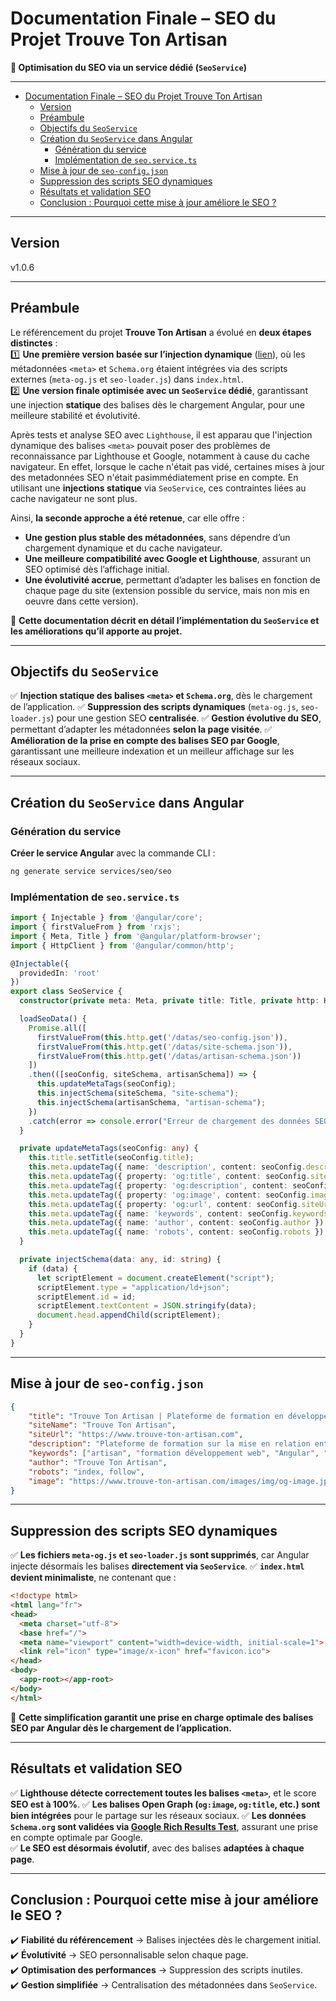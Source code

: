 # Documentation Finale – SEO du Projet Trouve Ton Artisan

**🔹 Optimisation du SEO via un service dédié (`SeoService`)**  

---

- [Documentation Finale – SEO du Projet Trouve Ton Artisan](#documentation-finale--seo-du-projet-trouve-ton-artisan)
  - [Version](#version)
  - [Préambule](#préambule)
  - [Objectifs du `SeoService`](#objectifs-du-seoservice)
  - [Création du `SeoService` dans Angular](#création-du-seoservice-dans-angular)
    - [Génération du service](#génération-du-service)
    - [Implémentation de `seo.service.ts`](#implémentation-de-seoservicets)
  - [Mise à jour de `seo-config.json`](#mise-à-jour-de-seo-configjson)
  - [Suppression des scripts SEO dynamiques](#suppression-des-scripts-seo-dynamiques)
  - [Résultats et validation SEO](#résultats-et-validation-seo)
  - [Conclusion : Pourquoi cette mise à jour améliore le SEO ?](#conclusion--pourquoi-cette-mise-à-jour-améliore-le-seo-)

---

## Version

v1.0.6

---

## Préambule

Le référencement du projet **Trouve Ton Artisan** a évolué en **deux étapes distinctes** :  
1️⃣ **Une première version basée sur l’injection dynamique** ([lien](./seo-schema-injection-dynamique.md)), où les métadonnées `<meta>` et `Schema.org` étaient intégrées via des scripts externes (`meta-og.js` et `seo-loader.js`) dans `index.html`.  
2️⃣ **Une version finale optimisée avec un `SeoService` dédié**, garantissant une injection **statique** des balises dès le chargement Angular, pour une meilleure stabilité et évolutivité.  

Après tests et analyse SEO avec `Lighthouse`, il est apparau que l'injection dynamique des balises `<meta>` pouvait poser des problèmes de reconnaissance par Lighthouse et Google, notamment à cause du cache navigateur.
En effet, lorsque le cache n'était pas vidé, certaines mises à jour des metadonnées SEO n'était pasimmédiatement prise en compte. En utilisant une **injections statique** via `SeoService`, ces contraintes liées au cache navigateur ne sont plus.

Ainsi, **la seconde approche a été retenue**, car elle offre :

- **Une gestion plus stable des métadonnées**, sans dépendre d’un chargement dynamique et du cache navigateur.
- **Une meilleure compatibilité avec Google et Lighthouse**, assurant un SEO optimisé dès l’affichage initial.
- **Une évolutivité accrue**, permettant d’adapter les balises en fonction de chaque page du site (extension possible du service, mais non mis en oeuvre dans cette version).

🚀 **Cette documentation décrit en détail l’implémentation du `SeoService` et les améliorations qu’il apporte au projet.**  

---

## Objectifs du `SeoService`

✅ **Injection statique des balises `<meta>` et `Schema.org`**, dès le chargement de l’application.
✅ **Suppression des scripts dynamiques** (`meta-og.js`, `seo-loader.js`) pour une gestion SEO **centralisée**.
✅ **Gestion évolutive du SEO**, permettant d’adapter les métadonnées **selon la page visitée**.
✅ **Amélioration de la prise en compte des balises SEO par Google**, garantissant une meilleure indexation et un meilleur affichage sur les réseaux sociaux.

---

## Création du `SeoService` dans Angular

### Génération du service

**Créer le service Angular** avec la commande CLI :

```bash
ng generate service services/seo/seo
```

### Implémentation de `seo.service.ts`

```typescript
import { Injectable } from '@angular/core';
import { firstValueFrom } from 'rxjs';
import { Meta, Title } from '@angular/platform-browser';
import { HttpClient } from '@angular/common/http';

@Injectable({
  providedIn: 'root'
})
export class SeoService {
  constructor(private meta: Meta, private title: Title, private http: HttpClient) {}

  loadSeoData() {
    Promise.all([
      firstValueFrom(this.http.get('/datas/seo-config.json')),
      firstValueFrom(this.http.get('/datas/site-schema.json')),
      firstValueFrom(this.http.get('/datas/artisan-schema.json'))
    ])
    .then(([seoConfig, siteSchema, artisanSchema]) => {
      this.updateMetaTags(seoConfig);
      this.injectSchema(siteSchema, "site-schema");
      this.injectSchema(artisanSchema, "artisan-schema");
    })
    .catch(error => console.error("Erreur de chargement des données SEO :", error));
  }

  private updateMetaTags(seoConfig: any) {
    this.title.setTitle(seoConfig.title);
    this.meta.updateTag({ name: 'description', content: seoConfig.description });
    this.meta.updateTag({ property: 'og:title', content: seoConfig.siteName });
    this.meta.updateTag({ property: 'og:description', content: seoConfig.description });
    this.meta.updateTag({ property: 'og:image', content: seoConfig.image });
    this.meta.updateTag({ property: 'og:url', content: seoConfig.siteUrl });
    this.meta.updateTag({ name: 'keywords', content: seoConfig.keywords.join(", ") });
    this.meta.updateTag({ name: 'author', content: seoConfig.author });
    this.meta.updateTag({ name: 'robots', content: seoConfig.robots });
  }

  private injectSchema(data: any, id: string) {
    if (data) {
      let scriptElement = document.createElement("script");
      scriptElement.type = "application/ld+json";
      scriptElement.id = id;
      scriptElement.textContent = JSON.stringify(data);
      document.head.appendChild(scriptElement);
    }
  }
}
```

---

## Mise à jour de `seo-config.json`

```json
{
    "title": "Trouve Ton Artisan | Plateforme de formation en développement web",
    "siteName": "Trouve Ton Artisan",
    "siteUrl": "https://www.trouve-ton-artisan.com",
    "description": "Plateforme de formation sur la mise en relation entre artisans et clients.",
    "keywords": ["artisan", "formation développement web", "Angular", "SEO"],
    "author": "Trouve Ton Artisan",
    "robots": "index, follow",
    "image": "https://www.trouve-ton-artisan.com/images/img/og-image.jpg"
}
```

---

## Suppression des scripts SEO dynamiques

✅ **Les fichiers `meta-og.js` et `seo-loader.js` sont supprimés**, car Angular injecte désormais les balises **directement via `SeoService`**.
✅ **`index.html` devient minimaliste**, ne contenant que :

```html
<!doctype html>
<html lang="fr">
<head>
  <meta charset="utf-8">
  <base href="/">
  <meta name="viewport" content="width=device-width, initial-scale=1">
  <link rel="icon" type="image/x-icon" href="favicon.ico">
</head>
<body>
  <app-root></app-root>
</body>
</html>
```

🚀 **Cette simplification garantit une prise en charge optimale des balises SEO par Angular dès le chargement de l’application.**  

---

## Résultats et validation SEO

✅ **Lighthouse détecte correctement toutes les balises `<meta>`**, et le score **SEO est à 100%**.
✅ **Les balises Open Graph (`og:image`, `og:title`, etc.) sont bien intégrées** pour le partage sur les réseaux sociaux.
✅ **Les données `Schema.org` sont validées via [Google Rich Results Test](https://search.google.com/test/rich-results)**, assurant une prise en compte optimale par Google.  
✅ **Le SEO est désormais évolutif**, avec des balises **adaptées à chaque page**.

---

## Conclusion : Pourquoi cette mise à jour améliore le SEO ?

✔️ **Fiabilité du référencement** → Balises injectées dès le chargement initial.  
✔️ **Évolutivité** → SEO personnalisable selon chaque page.  
✔️ **Optimisation des performances** → Suppression des scripts inutiles.  
✔️ **Gestion simplifiée** → Centralisation des métadonnées dans `SeoService`.  
